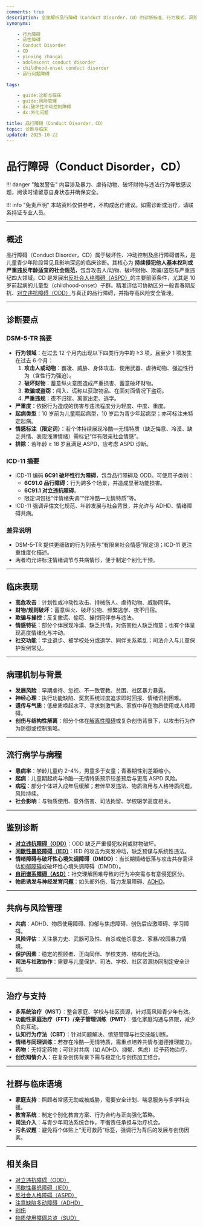 ```yaml
---
comments: true
description: 全面解析品行障碍（Conduct Disorder，CD）的诊断标准、行为模式、风险因素与干预路径，协助区分青春期叛逆与严重反社会行为
synonyms:

    - 行为障碍
    - 品性障碍
    - Conduct Disorder
    - CD
    - pinxing zhangai
    - adolescent conduct disorder
    - childhood-onset conduct disorder
    - 品行问题障碍

tags:

    - guide:诊断与临床
    - guide:风险管理
    - dx:破坏性冲动控制障碍
    - dx:外化问题

title: 品行障碍（Conduct Disorder，CD）
topic: 诊断与临床
updated: 2025-10-22
---
```


# 品行障碍（Conduct Disorder，CD）

!!! danger "触发警告"
    内容涉及暴力、虐待动物、破坏财物与违法行为等敏感议题，阅读时请留意自身状态并确保安全。

!!! info "免责声明"
    本站资料仅供参考，不构成医疗建议。如需诊断或治疗，请联系持证专业人员。

---

## 概述

品行障碍（Conduct Disorder，CD）属于破坏性、冲动控制及品行障碍谱系，是儿童青少年阶段常见且影响深远的临床诊断。其核心为 **持续侵犯他人基本权利或严重违反年龄适宜的社会规范**，包含攻击人/动物、破坏财物、欺骗/盗窃与严重违纪四大领域。CD 是发展出[反社会人格障碍（ASPD）](Antisocial-Personality-Disorder-ASPD.md)的主要前驱条件，尤其是 10 岁前起病的儿童型（childhood-onset）子群。精准评估可协助区分一般青春期反抗、[对立违抗障碍（ODD）](Oppositional-Defiant-Disorder.md)与真正的品行障碍，并指导高风险安全管理。

---

## 诊断要点

### DSM-5-TR 摘要

- **行为领域**：在过去 12 个月内出现以下四类行为中的 ≥3 项，且至少 1 项发生在过去 6 个月：
    1. **攻击人或动物**：霸凌、威胁、身体攻击、使用武器、虐待动物、强迫性行为（含性行为强迫）。
    2. **破坏财物**：蓄意纵火意图造成严重损害、蓄意破坏财物。
    3. **欺骗或盗窃**：闯入、谎称以获取物品、在面对面情况下盗窃。
    4. **严重违规**：夜不归宿、离家出走、逃学。
- **严重度**：依据行为造成的伤害与违法程度分为轻度、中度、重度。
- **起病类型**：10 岁前为儿童期起病型，10 岁后为青少年起病型；亦可标注未特定起病。
- **情感标注（限定词）**：若个体持续展现冷酷—无情特质（缺乏悔意、冷漠、缺乏共情、表现浅薄情绪）需标记“伴有限亲社会情感”。
- **排除**：若年龄 ≥ 18 岁且满足 ASPD，应考虑 ASPD 诊断。

### ICD-11 摘要

- ICD-11 编码 **6C91 破坏性行为障碍**，包含品行障碍及 ODD。可使用子类别：
    - **6C91.0 品行障碍**：行为跨多个场景，并造成显著功能损害。
    - **6C91.1 对立违抗障碍**。
    - 限定词包括“伴情绪失调”“伴冷酷—无情特质”等。
- ICD-11 强调评估文化规范、年龄发展与社会背景，并允许与 ADHD、情绪障碍共病。

### 差异说明

- DSM-5-TR 提供更细致的行为列表与“有限亲社会情感”限定词；ICD-11 更注重维度化描述。
- 两者均允许标注情绪调节与共病情形，便于制定个别化干预。

---

## 临床表现

- **高危攻击**：计划性或冲动性攻击、持械伤人、虐待动物、威胁同伴。
- **财物/规则破坏**：蓄意纵火、破坏公物、频繁逃学、夜不归宿。
- **欺骗与操控**：反复撒谎、偷窃、操控同伴参与违法。
- **情感特征**：部分个体展现冷漠、缺乏共情，对伤害他人缺乏悔意；也有个体呈现高度情绪化与冲动。
- **社交功能**：学业退步、被学校处分或退学、同伴关系紊乱；司法介入与儿童保护案例常见。

---

## 病理机制与背景

- **发展风险**：早期虐待、忽视、不一致管教、贫困、社区暴力暴露。
- **神经心理**：执行功能缺陷、奖赏系统过度追求即时回报、情绪识别困难。
- **遗传与气质**：低皮质唤起水平、寻求刺激气质、家族中存在物质使用或人格障碍。
- **创伤与结构性解离**：部分个体在[解离性障碍](Dissociative-Disorders.md)或复杂创伤背景下，以攻击行为作为防御或控制策略。

---

## 流行病学与病程

- **患病率**：学龄儿童约 2–4%，男童多于女童；青春期性别差距缩小。
- **起病**：儿童期起病与冷酷—无情特质预示较差预后与更高 ASPD 风险。
- **病程**：部分个体进入成年后缓解；若伴早发违法、物质滥用与人格特质问题，风险持续。
- **社会影响**：与物质使用、意外伤害、司法拘留、学校辍学高度相关。

---

## 鉴别诊断

- [**对立违抗障碍（ODD）**](Oppositional-Defiant-Disorder.md)：ODD 缺乏严重侵犯权利或财物破坏。
- [**间歇性暴怒障碍（IED）**](Intermittent-Explosive-Disorder.md)：IED 的攻击为突发冲动，缺乏预谋与系统性违法。
- **情绪障碍与破坏性心境失调障碍（DMDD）**：当长期情绪低落与攻击共存需评估[抑郁障碍](Depressive-Disorders.md)或破坏性心境失调障碍（DMDD）。
- [**自闭谱系障碍（ASD）**](Autism-Spectrum-Disorder.md)：社交理解困难导致的行为冲突需与有意侵犯区分。
- **物质诱发与神经发育问题**：如头部外伤、智力发展障碍、[ADHD](Attention-Deficit-Hyperactivity-Disorder-ADHD.md)。

---

## 共病与风险管理

- **共病**：ADHD、物质使用障碍、抑郁与焦虑障碍、创伤后应激障碍、学习障碍。
- **风险评估**：关注暴力史、武器可及性、自杀或他杀意念、家暴/校园暴力情境。
- **保护因素**：稳定的照顾者、正向同伴、学校支持、结构化活动。
- **司法与社政协作**：需要与儿童保护、司法、学校、社区资源协同制定安全计划。

---

## 治疗与支持

- **多系统治疗（MST）**：整合家庭、学校与社区资源，针对高风险青少年有效。
- **功能性家庭治疗（FFT）/亲子管理训练（PMT）**：强化家庭沟通与界限，减少负向互动。
- **认知行为疗法（CBT）**：针对问题解决、愤怒管理与社交技能训练。
- **情绪与同理训练**：若存在冷酷—无情特质，需重点培养共情与道德推理能力。
- **药物**：无特定药物；可针对共病（如 ADHD、抑郁、焦虑）给予药物治疗。
- **创伤知情介入**：在复杂创伤背景下需与稳定化与创伤加工结合。

---

## 社群与临床语境

- **家庭支持**：照顾者常感无助或被威胁，需要安全计划、喘息服务与多学科支援。
- **教育系统**：制定个别化教育方案、行为合约与正向强化策略。
- **司法介入**：与青少年司法系统合作，平衡责任承担与治疗机会。
- **污名议题**：避免将个体贴上“无可救药”标签，强调行为背后的发展与创伤因素。

---

## 相关条目

- [对立违抗障碍（ODD）](Oppositional-Defiant-Disorder.md)
- [间歇性暴怒障碍（IED）](Intermittent-Explosive-Disorder.md)
- [反社会人格障碍（ASPD）](Antisocial-Personality-Disorder-ASPD.md)
- [注意缺陷多动障碍（ADHD）](Attention-Deficit-Hyperactivity-Disorder-ADHD.md)
- [创伤](Trauma.md)
- [物质使用障碍总览（SUD）](Substance-Use-Disorders-SUD.md)
